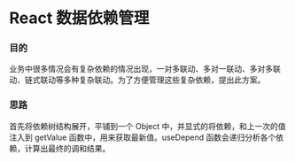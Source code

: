 # React 数据依赖管理

### 目的

业务中很多情况会有复杂依赖的情况出现，一对多联动、多对一联动、多对多联动、链式联动等多种复杂联动。为了方便管理这些复杂依赖，提出此方案。

### 思路

首先将依赖树结构展开，平铺到一个 Object 中，并显式的将依赖，和上一次的值注入到 getValue 函数中，用来获取最新值。useDepend 函数会递归分析各个依赖，计算出最终的调和结果。
